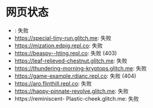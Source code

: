 # 网页状态
- : 失败
- https://special-tiny-run.glitch.me: 失败
- https://mization.edpjg.repl.co: 失败
- https://beaspy--hting.repl.co: 失败 (403)
- https://leaf-relieved-chestnut.glitch.me: 失败
- https://thundering-morning-kryptops.glitch.me: 失败
- https://game-example.rdianc.repl.co: 失败 (404)
- https://aro.flinthill.repl.co: 失败
- https://happy-pinnate-revolve.glitch.me: 失败
- https://reminiscent- Plastic-cheek.glitch.me: 失败
